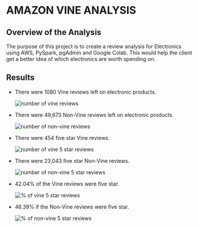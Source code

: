 # AMAZON VINE ANALYSIS

## Overview of the Analysis
  
   The purpose of this project is to create a review analysis for Electronics 
   using AWS, PySpark, pgAdmin and Google Colab. This would help the client get a better
   idea of which electronics are worth spending on. 


## Results 
 
 - There were 1080 Vine reviews left on electronic products.
 
   ![number of vine reviews](https://user-images.githubusercontent.com/103302566/182495101-0496bd87-ca2b-4c4d-afe9-abac548d25a7.png)
   
   
 - There were 49,673 Non-Vine reviews left on electronic products.
 
    ![number of  non-vine reviews](https://user-images.githubusercontent.com/103302566/182495209-970d96ab-786d-45af-8690-7d28c9ffcb6b.png)


 - There were 454 five star Vine reviews.
  
    ![number of  vine 5 star reviews](https://user-images.githubusercontent.com/103302566/182495308-77f45317-9e03-4a1f-80f1-e72265657130.png)
    
 
 - There were 23,043 five star Non-Vine reviews.  
    
    ![number of non-vine 5 star reviews](https://user-images.githubusercontent.com/103302566/182495377-49905f0e-f399-46cb-8dec-b6786bea84fe.png)
    
 
 - 42.04% of the Vine reviews were five star.
    
    ![% of vine 5 star reviews](https://user-images.githubusercontent.com/103302566/182495526-5d34b83c-a9db-4215-9ada-4cdedaefc219.png)
    
    
 - 46.39% if the Non-Vine reviews were five star.
    
    ![% of non-vine 5 star reviews](https://user-images.githubusercontent.com/103302566/182495609-5f3362c8-ea49-4709-94dc-73ffab0aece6.png)




 


